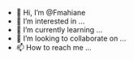 - 👋 Hi, I’m @Fmahiane
- 👀 I’m interested in ...
- 🌱 I’m currently learning ...
- 💞️ I’m looking to collaborate on ...
- 📫 How to reach me ...

<!---
Fmahiane/Fmahiane is a ✨ special ✨ repository because its `README.md` (this file) appears on your GitHub profile.
You can click the Preview link to take a look at your changes.
--->

